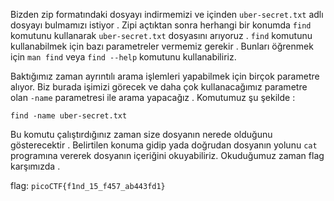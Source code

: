 Bizden zip formatındaki dosyayı indirmemizi ve içinden ```uber-secret.txt``` adlı dosyayı bulmamızı istiyor .
Zipi açtıktan sonra herhangi bir konumda ```find``` komutunu kullanarak ```uber-secret.txt``` dosyasını arıyoruz .
```find``` komutunu kullanabilmek için bazı parametreler vermemiz gerekir . Bunları öğrenmek için ```man find``` veya ```find --help``` komutunu kullanabiliriz.

Baktığımız zaman ayrıntılı arama işlemleri yapabilmek için birçok parametre alıyor. Biz burada işimizi görecek ve daha çok kullanacağımız parametre olan ```-name``` parametresi ile arama yapacağız . Komutumuz şu şekilde :

```find -name uber-secret.txt```

Bu komutu çalıştırdığınız zaman size dosyanın nerede olduğunu gösterecektir .
Belirtilen konuma gidip yada doğrudan dosyanın yolunu ```cat``` programına vererek dosyanın içeriğini okuyabiliriz. Okuduğumuz zaman flag karşımızda .

flag: ```picoCTF{f1nd_15_f457_ab443fd1}```
